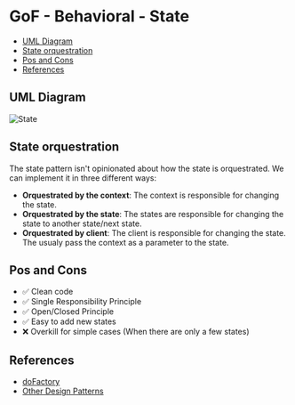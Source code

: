 # GoF - Behavioral - State

- [UML Diagram](#uml-diagram)
- [State orquestration](#state-orquestration)
- [Pos and Cons](#pos-and-cons)
- [References](#references)



## UML Diagram
![State](https://www.dofactory.com/img/diagrams/net/state.png)


## State orquestration

The state pattern isn't opinionated about how the state is orquestrated. We can implement it in three different ways:

- **Orquestrated by the context**: The context is responsible for changing the state.
- **Orquestrated by the state**: The states are responsible for changing the state to another state/next state.
- **Orquestrated by client**: The client is responsible for changing the state. The usualy pass the context as a parameter to the state.


## Pos and Cons

- ✅ Clean code
- ✅ Single Responsibility Principle
- ✅ Open/Closed Principle
- ✅ Easy to add new states
- ❌ Overkill for simple cases (When there are only a few states)


## References
- [doFactory](https://www.dofactory.com/net/state-design-pattern)
- [Other Design Patterns](https://github.com/NelsonBN/design-patterns)
